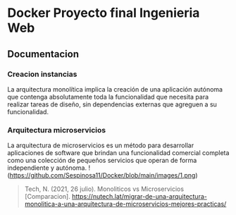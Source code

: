 # Docker Proyecto final Ingenieria Web
## Documentacion
### Creacion instancias
La arquitectura monolítica implica la creación de una aplicación autónoma que contenga absolutamente toda la funcionalidad que necesita para realizar tareas de diseño, sin dependencias externas que agreguen a su funcionalidad.
### Arquitectura microservicios
La arquitectura de microservicios es un método para desarrollar aplicaciones de software que brindan una funcionalidad comercial completa como una colección de pequeños servicios que operan de forma independiente y autónoma.
!(https://github.com/Sespinosa11/Docker/blob/main/images/1.png)
> Tech, N. (2021, 26 julio). Monoliticos vs Microservicios [Comparacion]. https://nutech.lat/migrar-de-una-arquitectura-monolitica-a-una-arquitectura-de-microservicios-mejores-practicas/
